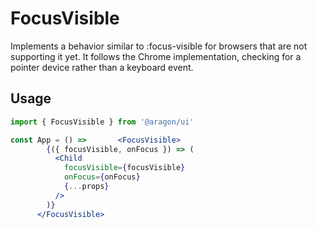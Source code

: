 # FocusVisible

Implements a behavior similar to :focus-visible for browsers that are not supporting it yet.
It follows the Chrome implementation, checking for a pointer device rather than a keyboard event.

## Usage

```jsx
import { FocusVisible } from '@aragon/ui'

const App = () =>       <FocusVisible>
        {({ focusVisible, onFocus }) => (
          <Child
            focusVisible={focusVisible}
            onFocus={onFocus}
            {...props}
          />
        )}
      </FocusVisible>
```
